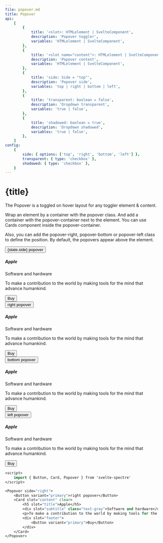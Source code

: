 ```yaml
---
file: popover.md
title: Popover
api:
    [
        {
            title: '<slot>: HTMLelement | SvelteComponent',
            description: 'Popover toggler',
            variables: 'HTMLelement | SvelteComponent',
        },
        {
            title: '<slot name="content">: HTMLelement | SvelteComponent',
            description: 'Popover content',
            variables: 'HTMLelement | SvelteComponent',
        },
        {
            title: 'side: Side = "top"',
            description: 'Popover side',
            variables: 'top | right | bottom | left',
        },
        {
            title: 'transparent: boolean = false',
            description: 'Dropdown transparent',
            variables: 'true | false',
        },
        {
            title: 'shadowed: boolean = true',
            description: 'Dropdown shadowed',
            variables: 'true | false',
        },
    ]
config:
    {
        side: { options: ['top', 'right', 'bottom', 'left'] },
        transparent: { type: 'checkbox' },
        shadowed: { type: 'checkbox' },
    }
---
```


<script>
    import { base } from '$app/paths';
    import {Avatar, Button, ButtonGroup, Card, Col, Dropdown, Icon, IconButton, Grid, Menu, Popover, Tile} from '$lib'
    import Knobs from '../_knobs.svelte'

    let state = {side: 'top', transparent: false, shadowed: true}
</script>

# {title}

The Popover is a toggled on hover layout for any toggler element & content.

Wrap an element by a container with the popover class. And add a container with
the popover-container next to the element. You can use Cards component inside
the popover-container.

Also, you can add the popover-right, popover-bottom or popover-left class to
define the position. By default, the popovers appear above the element.

<p>
    <Grid stack>
        <Col col="auto" ml="auto" xs="6">
            <Popover side={state.side} transparent={state.transparent} shadowed={state.shadowed}>
                <Button variant="primary">{state.side} popover</Button>
                <Card slot="content" clear>
                    <h5 slot="title">Apple</h5>
                    <div slot="subtitle" class="text-gray">Software and hardware</div>
                    <p>To make a contribution to the world by making tools for the mind that advance humankind.</p>
                    <div slot="footer">
                        <Button variant="primary">Buy</Button>
                    </div>
                </Card>
            </Popover>
        </Col>
        <Col col="auto" xs="6">
            <Popover side="right" transparent={state.transparent} shadowed={state.shadowed}>
                <Button variant="primary">right popover</Button>
                <Card slot="content" clear>
                    <h5 slot="title">Apple</h5>
                    <div slot="subtitle" class="text-gray">Software and hardware</div>
                    <p>To make a contribution to the world by making tools for the mind that advance humankind.</p>
                    <div slot="footer">
                        <Button variant="primary">Buy</Button>
                    </div>
                </Card>
            </Popover>
        </Col>
        <Col col="auto" xs="6">
            <Popover side="bottom" transparent={state.transparent} shadowed={state.shadowed}>
                <Button variant="primary">bottom popover</Button>
                <Card slot="content" clear>
                    <h5 slot="title">Apple</h5>
                    <div slot="subtitle" class="text-gray">Software and hardware</div>
                    <p>To make a contribution to the world by making tools for the mind that advance humankind.</p>
                    <div slot="footer">
                        <Button variant="primary">Buy</Button>
                    </div>
                </Card>
            </Popover>
        </Col>
        <Col col="auto" mr="auto" xs="6">
            <Popover side="left" transparent={state.transparent} shadowed={state.shadowed}>
                <Button variant="primary">left popover</Button>
                <Card slot="content" clear>
                    <h5 slot="title">Apple</h5>
                    <div slot="subtitle" class="text-gray">Software and hardware</div>
                    <p>To make a contribution to the world by making tools for the mind that advance humankind.</p>
                    <div slot="footer">
                        <Button variant="primary">Buy</Button>
                    </div>
                </Card>
            </Popover>
        </Col>
    </Grid>
</p>

<p>
    <Knobs bind:state={state} {config}/>
</p>

```sv
<script>
    import { Button, Card, Popover } from 'svelte-spectre'
</script>

<Popover side="right">
    <Button variant="primary">right popover</Button>
    <Card slot="content" clear>
        <h5 slot="title">Apple</h5>
        <div slot="subtitle" class="text-gray">Software and hardware</div>
        <p>To make a contribution to the world by making tools for the mind that advance humankind.</p>
        <div slot="footer">
            <Button variant="primary">Buy</Button>
        </div>
    </Card>
</Popover>
```
